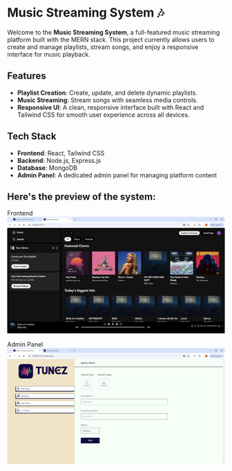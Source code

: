# Music Streaming System 🎶

Welcome to the **Music Streaming System**, a full-featured music streaming platform built with the MERN stack. This project currently allows users to create and manage playlists, stream songs, and enjoy a responsive interface for music playback.

## Features

- **Playlist Creation**: Create, update, and delete dynamic playlists.
- **Music Streaming**: Stream songs with seamless media controls.
- **Responsive UI**: A clean, responsive interface built with React and Tailwind CSS for smooth user experience across all devices.

## Tech Stack

- **Frontend**: React, Tailwind CSS
- **Backend**: Node.js, Express.js
- **Database**: MongoDB
- **Admin Panel**: A dedicated admin panel for managing platform content

## Here's the preview of the system:

Frontend
![Frontend Screenshot](./frontend.png)

Admin Panel
![Admin Panel Screenshot](./admin.png)

